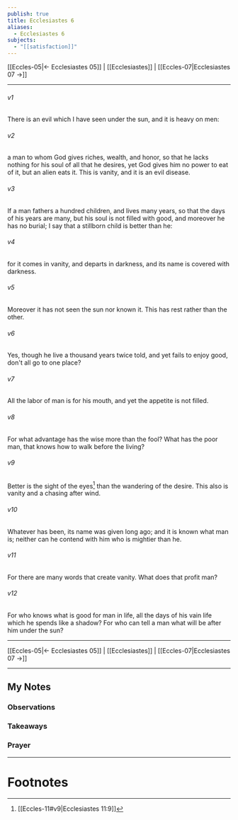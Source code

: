 ```yaml
---
publish: true
title: Ecclesiastes 6
aliases:
  - Ecclesiastes 6
subjects:
  - "[[satisfaction]]"
---
```


[[Eccles-05|← Ecclesiastes 05]] | [[Ecclesiastes]] | [[Eccles-07|Ecclesiastes 07 →]]
***



###### v1 
There is an evil which I have seen under the sun, and it is heavy on men: 

###### v2 
a man to whom God gives riches, wealth, and honor, so that he lacks nothing for his soul of all that he desires, yet God gives him no power to eat of it, but an alien eats it. This is vanity, and it is an evil disease. 

###### v3 
If a man fathers a hundred children, and lives many years, so that the days of his years are many, but his soul is not filled with good, and moreover he has no burial; I say that a stillborn child is better than he: 

###### v4 
for it comes in vanity, and departs in darkness, and its name is covered with darkness. 

###### v5 
Moreover it has not seen the sun nor known it. This has rest rather than the other. 

###### v6 
Yes, though he live a thousand years twice told, and yet fails to enjoy good, don't all go to one place? 

###### v7 
All the labor of man is for his mouth, and yet the appetite is not filled. 

###### v8 
For what advantage has the wise more than the fool? What has the poor man, that knows how to walk before the living? 

###### v9 
Better is the sight of the eyes[^1] than the wandering of the desire. This also is vanity and a chasing after wind. 

###### v10 
Whatever has been, its name was given long ago; and it is known what man is; neither can he contend with him who is mightier than he. 

###### v11 
For there are many words that create vanity. What does that profit man? 

###### v12 
For who knows what is good for man in life, all the days of his vain life which he spends like a shadow? For who can tell a man what will be after him under the sun?

***
[[Eccles-05|← Ecclesiastes 05]] | [[Ecclesiastes]] | [[Eccles-07|Ecclesiastes 07 →]]

---
## My Notes

### Observations

### Takeaways

### Prayer


---
# Footnotes

[^1]: [[Eccles-11#v9|Ecclesiastes 11:9]]
